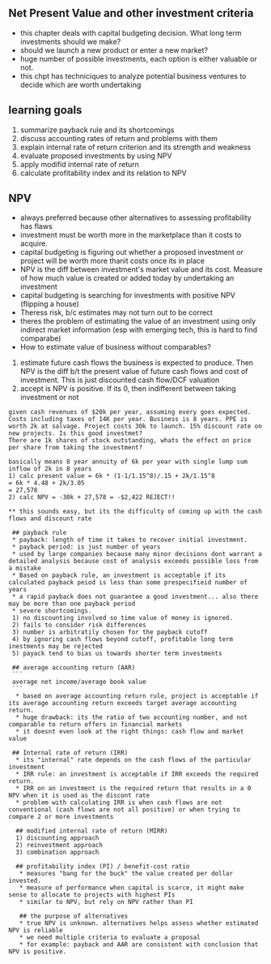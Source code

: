  ## Net Present Value and other investment criteria
  * this chapter deals with capital budgeting decision. What long term investments should we make?
  * should we launch a new product or enter a new market?
  * huge number of possible investments, each option is either valuable or not.
  * this chpt has techniciques to analyze potential business ventures to decide which are worth undertaking
  
  ## learning goals
  1) summarize payback rule and its shortcomings
  2) discuss accounting rates of return and problems with them
  3) explain internal rate of return criterion and its strength and weakness
  4) evaluate proposed investments by using NPV 
  5) apply modifid internal rate of return
  6) calculate profitability index and its relation to NPV
  
   ## NPV
   * always preferred because other alternatives to assessing profitability has flaws
   * investment must be worth more in the marketplace than it costs to acquire. 
   * capital budgeting is figuring out whether a proposed investment or project will be worth more thanit costs once its in place
   * NPV is the diff between investment's market value and its cost. Measure of how much value is created or added today by undertaking an investment
   * capital budgeting is searching for investments with positive NPV (flipping a house)
   * Theress risk, b/c estimates may not turn out to be correct
   * theres the problem of estimating the value of an investment using only indirect market information (esp with emerging tech, this is hard to find comparabe)
   * How to estimate value of business without comparables?
   1) estimate future cash flows the business is expected to produce. Then NPV is the diff b/t the present value of future cash flows and cost of investment. This is just discounted cash flow/DCF valuation
   2) accept is NPV is positive. If its 0, then indifferent between taking investment or not
   
   ```
   given cash revenues of $20k per year, assuming every goes expected. Costs including taxes of 14K per year. Business is 8 years. PPE is worth 2k at salvage. Project costs 30k to launch. 15% discount rate on new projects. Is this good investmet?
   There are 1k shares of stock outstanding, whats the effect on price per share from taking the investment?
   
   basically means 8 year annuity of 6k per year with single lump sum inflow of 2k in 8 years
   1) calc present value = 6k * (1-1/1.15^8)/.15 + 2k/1.15^8
   = 6k * 4.48 + 2k/3.05
   = 27,578
   2) calc NPV = -30k + 27,578 = -$2,422 REJECT!!
   
   ** this sounds easy, but its the difficulty of coming up with the cash flows and discount rate
   
    ## payback rule
    * payback: length of time it takes to recover initial investment. 
    * payback period: is just number of years
    * used by large companies because many minor decisions dont warrant a detailed analysis because cost of analysis exceeds possible loss from a mistake 
    * Based on payback rule, an investment is acceptable if its calculated payback peiod is less than some prespecifieid number of years
    * a rapid payback does not guarantee a good investment... also there may be more than one payback period
    * severe shortcomings. 
    1) no discounting involved so time value of money is ignored. 
    2) fails to consider risk differences
    3) number is arbitratily chosen for the payback cutoff
    4) by ignoring cash flows beyond cutoff, profitable long term inestments may be rejected
    5) payack tend to bias us towards shorter term investments
    
    ## average accounting return (AAR)
    ```
    average net income/average book value
    ```
     * based on average accounting return rule, project is acceptable if its average accounting return exceeds target average accounting return.
     * huge drawback: its the ratio of two accounting number, and not comparable to return offers in financial markets
     * it doesnt even look at the right things: cash flow and market value
     
    ## Internal rate of return (IRR)
     * its "internal" rate depends on the cash flows of the particular investment
     * IRR rule: an investment is acceptable if IRR exceeds the required return.
     * IRR on an investment is the required return that results in a 0 NPV when it is used as the discont rate
     * problem with calculating IRR is when cash flows are not conventional (cash flows are not all positive) or when trying to compare 2 or more investments
     
     ## modified internal rate of return (MIRR)
     1) discounting approach
     2) reinvestment approach
     3) combination approach
     
     ## profitability index (PI) / benefit-cost ratio
      * measures "bang for the buck" the value created per dollar invested.
      * measure of performance when capital is scarce, it might make sense to allocate to projects with highest PIs
      * similar to NPV, but rely on NPV rather than PI
      
      ## the purpose of alternatives
      * true NPV is unknown. alternatives helps assess whether estimated NPV is reliable
      * we need multiple criteria to evaluate a proposal
      * for example: payback and AAR are consistent with conclusion that  NPV is positive. 
